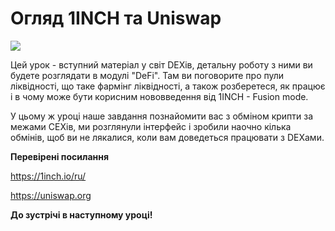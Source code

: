 # Огляд 1INCH та Uniswap

[![](https://img.youtube.com/vi/Q7-vlQZsESE/0.jpg)](https://www.youtube.com/watch?v=Q7-vlQZsESE)

Цей урок - вступний матеріал у світ DEXів, детальну роботу з ними ви будете розглядати в модулі "DeFi". Там ви поговорите про пули ліквідності, що таке фармінг ліквідності, а також розберетеся, як працює і в чому може бути корисним нововведення від 1INCH - Fusion mode.

У цьому ж уроці наше завдання познайомити вас з обміном крипти за межами СЕХів, ми розглянули інтерфейс і зробили наочно кілька обмінів, щоб ви не лякалися, коли вам доведеться працювати з DEXами. 

**Перевірені посилання**

https://1inch.io/ru/

https://uniswap.org

**До зустрічі в наступному уроці!**